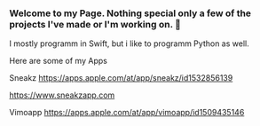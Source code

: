 ### Welcome to my Page. Nothing special only a few of the projects I've made or I'm working on. 👋
I mostly programm in Swift, but i like to programm Python as well.

Here are some of my Apps

Sneakz
https://apps.apple.com/at/app/sneakz/id1532856139

https://www.sneakzapp.com

Vimoapp
https://apps.apple.com/at/app/vimoapp/id1509435146




<!--
**adri567/adri567** is a ✨ _special_ ✨ repository because its `README.md` (this file) appears on your GitHub profile.

Here are some ideas to get you started:

- 🔭 I’m currently working on ...
- 🌱 I’m currently learning ...
- 👯 I’m looking to collaborate on ...
- 🤔 I’m looking for help with ...
- 💬 Ask me about ...
- 📫 How to reach me: ...
- 😄 Pronouns: ...
- ⚡ Fun fact: ...
-->
